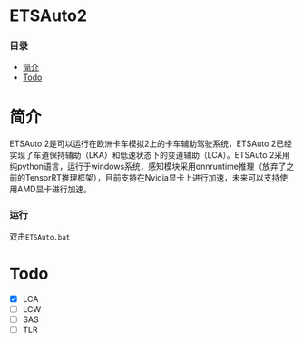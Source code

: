 # ETSAuto2
### 目录
+ [简介](#简介)
+ [Todo](#Todo)

# 简介
ETSAuto 2是可以运行在欧洲卡车模拟2上的卡车辅助驾驶系统，ETSAuto 2已经实现了车道保持辅助（LKA）和低速状态下的变道辅助（LCA）。ETSAuto 2采用纯python语言，运行于windows系统，感知模块采用onnruntime推理（放弃了之前的TensorRT推理框架），目前支持在Nvidia显卡上进行加速，未来可以支持使用AMD显卡进行加速。

### 运行
双击`ETSAuto.bat`

# Todo
- [x] LCA
- [ ] LCW
- [ ] SAS
- [ ] TLR
